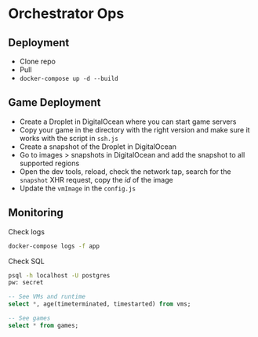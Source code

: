 # Orchestrator Ops

## Deployment

- Clone repo
- Pull
- `docker-compose up -d --build`

## Game Deployment

- Create a Droplet in DigitalOcean where you can start game servers
- Copy your game in the directory with the right version and make sure it works with the script in `ssh.js`
- Create a snapshot of the Droplet in DigitalOcean
- Go to images > snapshots in DigitalOcean and add the snapshot to all supported regions
- Open the dev tools, reload, check the network tap, search for the `snapshot` XHR request, copy the _id_ of the image
- Update the `vmImage` in the `config.js`

## Monitoring

Check logs

```sh
docker-compose logs -f app
```

Check SQL

```sh
psql -h localhost -U postgres
pw: secret
```

```sql
-- See VMs and runtime
select *, age(timeterminated, timestarted) from vms;

-- See games
select * from games;
```
